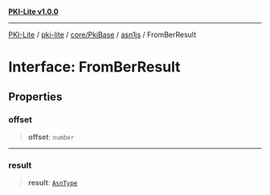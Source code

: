 [**PKI-Lite v1.0.0**](../../../../../../README.md)

---

[PKI-Lite](../../../../../../README.md) / [pki-lite](../../../../../README.md) / [core/PkiBase](../../../README.md) / [asn1js](../README.md) / FromBerResult

# Interface: FromBerResult

## Properties

### offset

> **offset**: `number`

---

### result

> **result**: [`AsnType`](../type-aliases/AsnType.md)
